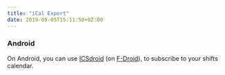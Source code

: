 ```yaml
---
title: "iCal Export"
date: 2019-05-05T15:11:50+02:00
---
```


### Android

On Android, you can use <a href="https://icsx5.bitfire.at/">ICSdroid</a> (on <a href="https://f-droid.org/packages/at.bitfire.icsdroid/">F-Droid</a>), to subscribe to your shifts calendar.

